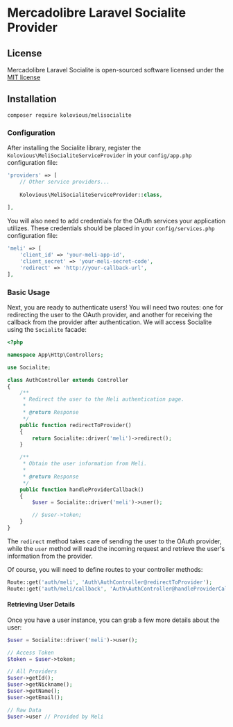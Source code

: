 # Mercadolibre Laravel Socialite Provider


## License

Mercadolibre Laravel Socialite is open-sourced software licensed under the [MIT license](http://opensource.org/licenses/MIT)

## Installation

    composer require kolovious/melisocialite

### Configuration

After installing the Socialite library, register the `Kolovious\MeliSocialiteServiceProvider` in your `config/app.php` configuration file:

```php
'providers' => [
    // Other service providers...
    
    Kolovious\MeliSocialiteServiceProvider::class,
    
],
```

You will also need to add credentials for the OAuth services your application utilizes. These credentials should be placed in your `config/services.php` configuration file:
```php
'meli' => [
    'client_id' => 'your-meli-app-id',
    'client_secret' => 'your-meli-secret-code',
    'redirect' => 'http://your-callback-url',
],
```
### Basic Usage

Next, you are ready to authenticate users! You will need two routes: one for redirecting the user to the OAuth provider, and another for receiving the callback from the provider after authentication. We will access Socialite using the `Socialite` facade:

```php
<?php

namespace App\Http\Controllers;

use Socialite;

class AuthController extends Controller
{
    /**
     * Redirect the user to the Meli authentication page.
     *
     * @return Response
     */
    public function redirectToProvider()
    {
        return Socialite::driver('meli')->redirect();
    }

    /**
     * Obtain the user information from Meli.
     *
     * @return Response
     */
    public function handleProviderCallback()
    {
        $user = Socialite::driver('meli')->user();

        // $user->token;
    }
}
```

The `redirect` method takes care of sending the user to the OAuth provider, while the `user` method will read the incoming request and retrieve the user's information from the provider.



Of course, you will need to define routes to your controller methods:

```php
Route::get('auth/meli', 'Auth\AuthController@redirectToProvider');
Route::get('auth/meli/callback', 'Auth\AuthController@handleProviderCallback');
```

#### Retrieving User Details

Once you have a user instance, you can grab a few more details about the user:

```php
$user = Socialite::driver('meli')->user();

// Access Token
$token = $user->token;

// All Providers
$user->getId();
$user->getNickname();
$user->getName();
$user->getEmail();

// Raw Data
$user->user // Provided by Meli

```

